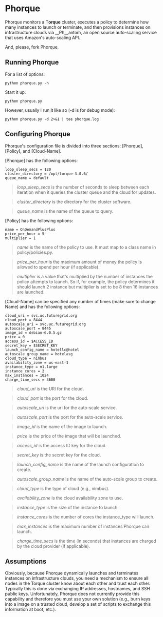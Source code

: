 Phorque
=======

Phorque monitors a T<b>orque</b> cluster, executes a policy to determine how many instances to launch or terminate, and then provisions instances on infrastructure clouds via __Ph__antom, an open source auto-scaling service that uses Amazon's auto-scaling API.

And, please, fork Phorque.

Running Phorque
---------------

For a list of options:

    python phorque.py -h
    
Start it up:

    python phorque.py

However, usually I run it like so (-d is for debug mode):

    python phorque.py -d 2>&1 | tee phorque.log


Configuring Phorque
-------------------

Phorque's configuration file is divided into three sections: [Phorque], [Policy], and [Cloud-Name].

[Phorque] has the following options:

    loop_sleep_secs = 120
    cluster_directory = /opt/torque-3.0.6/
    queue_name = default

>_loop\_sleep\_secs_ is the number of seconds to sleep between each iteration when it queries the cluster queue and the cloud for updates.

>_cluster\_directory_ is the directory for the cluster software.

>_queue\_name_ is the name of the queue to query.

[Policy] has the following options:

    name = OnDemandPlusPlus
    price_per_hour = 5
    multiplier = 1

>_name_ is the name of the policy to use. It must map to a class name in policy/policies.py.

>_price\_per\_hour_ is the maximum amount of money the policy is allowed to spend per hour (if applicable).

>_multiplier_ is a value that's multiplied by the number of instances the policy attempts to launch. So if, for example, the policy determines it should launch 2 instance but multiplier is set to be 8 then 16 instances are launched.

[Cloud-Name] can be specified any number of times (make sure to change Name) and has the following options:

    cloud_uri = svc.uc.futuregrid.org
    cloud_port = 8444
    autoscale_uri = svc.uc.futuregrid.org
    autoscale_port = 8445
    image_id = debian-6.0.5.gz
    price = 0
    access_id = $ACCESS_ID
    secret_key = $SECRET_KEY
    launch_config_name = hotellc@hotel
    autoscale_group_name = hotelasg
    cloud_type = nimbus
    availability_zone = us-east-1
    instance_type = m1.large
    instance_cores = 2
    max_instances = 1024
    charge_time_secs = 3600

>_cloud\_uri_ is the URI for the cloud.

>_cloud\_port_ is the port for the cloud.

>_autoscale\_uri_ is the uri for the auto-scale service.

>_autoscale\_port_ is the port for the auto-scale service.

>_image\_id_ is the name of the image to launch.

>_price_ is the price of the image that will be launched.

>_access\_id_ is the access ID key for the cloud.

>_secret\_key_ is the secret key for the cloud.

>_launch\_config\_name_ is the name of the launch configuration to create.

>_autoscale\_group\_name_ is the name of the auto-scale group to create.

>_cloud\_type_ is the type of cloud (e.g., nimbus).

>_availability\_zone_ is the cloud availability zone to use.

>_instance\_type_ is the size of the instance to launch.

>_instance\_cores_ is the number of cores the instance\_type will launch.

>_max\_instances_ is the maximum number of instances Phorque can launch.

>_charge\_time\_secs_ is the time (in seconds) that instances are charged by the cloud provider (if applicable).


Assumptions
-----------

Obviously, because Phorque dynamically launches and terminates instances on infrastructure clouds, you need a mechanism to ensure all nodes in the Torque cluster know about each other and trust each other. Typically this is done via exchanging IP addresses, hostnames, and SSH public keys. Unfortunately, Phorque does not currently provide this capability and therefore you must use your own solution (e.g., burn keys into a image on a trusted cloud, develop a set of scripts to exchange this information at boot, etc.).
